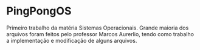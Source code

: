 # PingPongOS
Primeiro trabalho da matéria Sistemas Operacionais.
Grande maioria dos arquivos foram feitos pelo professor Marcos Aurerlio, tendo como trabalho a implementação e modificação de alguns arquivos.
